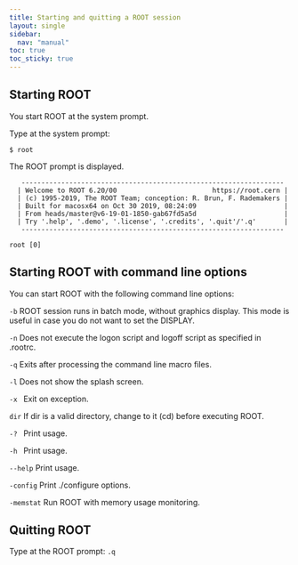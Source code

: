 ```yaml
---
title: Starting and quitting a ROOT session
layout: single
sidebar:
  nav: "manual"
toc: true
toc_sticky: true
---
```



##  Starting ROOT

You start ROOT at the system prompt.

Type at the system prompt:
```
$ root
```

The ROOT prompt is displayed.

```
   ------------------------------------------------------------------
  | Welcome to ROOT 6.20/00                        https://root.cern |
  | (c) 1995-2019, The ROOT Team; conception: R. Brun, F. Rademakers |
  | Built for macosx64 on Oct 30 2019, 08:24:09                      |
  | From heads/master@v6-19-01-1850-gab67fd5a5d                      |
  | Try '.help', '.demo', '.license', '.credits', '.quit'/'.q'       |
   ------------------------------------------------------------------

root [0]
```

## Starting ROOT with command line options

You can start ROOT with the following command line options:

`-b`
ROOT session runs in batch mode, without graphics display. This mode is useful in case you do not want to set the DISPLAY.

`-n`
Does not execute the logon script and logoff script as specified in .rootrc.

`-q`
Exits after processing the command line macro files.

`-l`
Does not show the splash screen.

`-x `
Exit on exception.

`dir`
If dir is a valid directory, change to it (cd) before executing ROOT.

`-? `
Print usage.

`-h `
Print usage.

`--help`
Print usage.

`-config`
Print ./configure options.

`-memstat`
Run ROOT with memory usage monitoring.

## Quitting ROOT

Type at the ROOT prompt:
    `.q`
